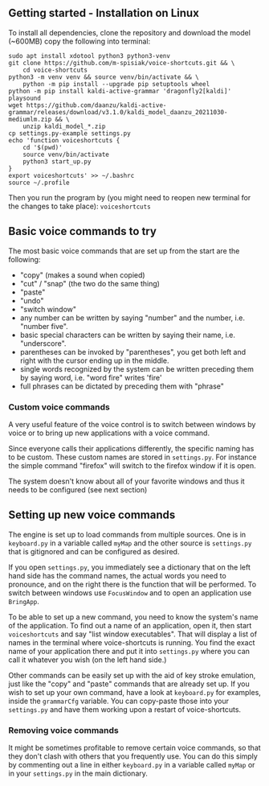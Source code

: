
## Getting started - Installation on Linux

To install all dependencies, clone the repository and download the model (~600MB) copy the following into terminal:
```buildoutcfg
sudo apt install xdotool python3 python3-venv
git clone https://github.com/m-spisiak/voice-shortcuts.git && \
    cd voice-shortcuts
python3 -m venv venv && source venv/bin/activate && \
    python -m pip install --upgrade pip setuptools wheel
python -m pip install kaldi-active-grammar 'dragonfly2[kaldi]' playsound
wget https://github.com/daanzu/kaldi-active-grammar/releases/download/v3.1.0/kaldi_model_daanzu_20211030-mediumlm.zip && \
    unzip kaldi_model_*.zip
cp settings.py-example settings.py
echo 'function voiceshortcuts {
    cd '$(pwd)'
    source venv/bin/activate
    python3 start_up.py
}
export voiceshortcuts' >> ~/.bashrc
source ~/.profile
```

Then you run the program by (you might need to reopen new terminal for the changes to take place):
`voiceshortcuts`

## Basic voice commands to try
The most basic voice commands that are set up from the start are the following:

- "copy" (makes a sound when copied)
- "cut" / "snap" (the two do the same thing)
- "paste"
- "undo"
- "switch window"
- any number can be written by saying "number" and the number, i.e. "number five".
- basic special characters can be written by saying their name, i.e. "underscore".
- parentheses can be invoked by "parentheses", you get both left and right with the cursor ending up in the middle.
- single words recognized by the system can be written preceding them by saying word, i.e. "word fire" writes 'fire'
- full phrases can be dictated by preceding them with "phrase"

### Custom voice commands
A very useful feature of the voice control is to switch between windows by voice
or to bring up new applications with a voice command.

Since everyone calls their applications differently, the specific naming has to be custom.
These custom names are stored in `settings.py`.
For instance the simple command "firefox" will switch to the firefox window if it is open.

The system doesn't know about all of your favorite windows and thus it needs to be configured (see next section)

## Setting up new voice commands
The engine is set up to load commands from multiple sources.
One is in `keyboard.py` in a variable called `myMap` and the other source
is `settings.py` that is gitignored and can be configured as desired.

If you open `settings.py`, you immediately see a dictionary that on the left hand side has the command names,
the actual words you need to pronounce, and on the right there is the function that will be performed.
To switch between windows use `FocusWindow` and to open an application use `BringApp`.

To be able to set up a new command, you need to know the system's name of the application.
To find out a name of an application, open it, then start `voiceshortcuts` and say "list window executables".
That will display a list of names in the terminal where voice-shortcuts is running.
You find the exact name of your application there and put it into `settings.py` where you can call it whatever you wish
(on the left hand side.)

Other commands can be easily set up with the aid of key stroke emulation, just like the "copy" and "paste" commands that
are already set up. 
If you wish to set up your own command, have a look at `keyboard.py` for examples, inside the `grammarCfg` variable.
You can copy-paste those into your `settings.py` and have them working upon a restart of voice-shortcuts.

### Removing voice commands
It might be sometimes profitable to remove certain voice commands,
so that they don't clash with others that you frequently use.
You can do this simply by commenting out a line in either `keyboard.py` in a variable called `myMap`
or in your `settings.py` in the main dictionary.